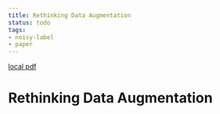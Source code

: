 ```yaml
---
title: Rethinking Data Augmentation
status: todo
tags:
- noisy-label
- paper
---
```


[local pdf](../../../pdfs/Rethinking%20Data%20Augmentation.pdf)

# Rethinking Data Augmentation

